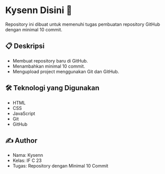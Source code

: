 # Kysenn Disini 🚀

Repository ini dibuat untuk memenuhi tugas pembuatan repository GitHub dengan minimal 10 commit.

## 📋 Deskripsi
- Membuat repository baru di GitHub.
- Menambahkan minimal 10 commit.
- Mengupload project menggunakan Git dan GitHub.

## 🛠️ Teknologi yang Digunakan
- HTML
- CSS
- JavaScript
- Git
- GitHub

## ✍️ Author
- Nama: Kysenn
- Kelas: IF C 23
- Tugas: Repository dengan Minimal 10 Commit


